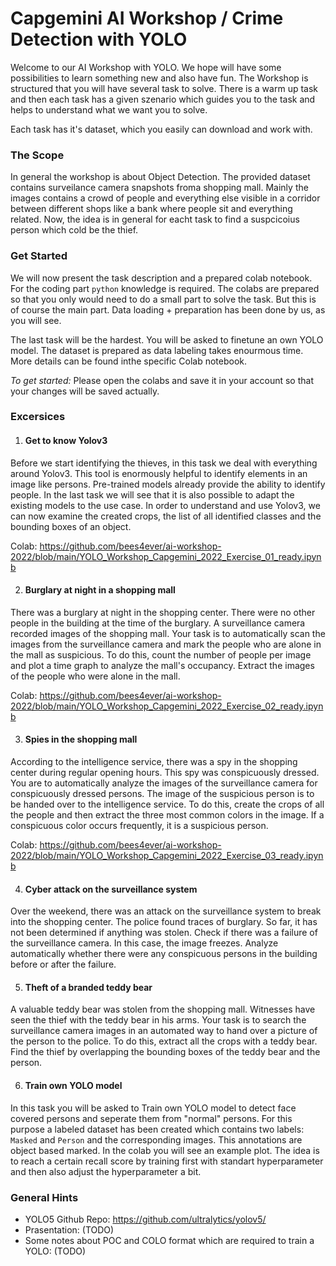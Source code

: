 # Capgemini AI Workshop / Crime Detection with YOLO

Welcome to our AI Workshop with YOLO. We hope will have some possibilities to learn something new and also have fun. The Workshop is structured that you will have several task to solve. There is a warm up task and then each task has a given szenario which guides you to the task and helps to understand what we want you to solve.

Each task has it's dataset, which you easily can download and work with.

### The Scope

In general the workshop is about Object Detection. The provided dataset contains surveilance camera snapshots froma shopping mall. Mainly the images contains a crowd of people and everything else visible in a corridor between different shops like a bank where people sit and everything related. Now, the idea is in general for eacht task to find a suspcicoius person which cold be the thief. 


### Get Started

We will now present the task description and a prepared colab notebook. For the coding part `python` knowledge is required. The colabs are prepared so that you only would need to do a small part to solve the task. But this is of course the main part. Data loading + preparation has been done by us, as you will see.

The last task will be the hardest. You will be asked to finetune an own YOLO model. The dataset is prepared as data labeling takes enourmous time. More details can be found inthe specific Colab notebook.

*To get started:* Please open the colabs and save it in your account so that your changes will be saved actually.

### Excersices

1. #### Get to know Yolov3
Before we start identifying the thieves, in this task we deal with everything around Yolov3. This tool is enormously helpful to identify elements in an image like persons. Pre-trained models already provide the ability to identify people. In the last task we will see that it is also possible to adapt the existing models to the use case. In order to understand and use Yolov3, we can now examine the created crops, the list of all identified classes and the bounding boxes of an object.

Colab: https://github.com/bees4ever/ai-workshop-2022/blob/main/YOLO_Workshop_Capgemini_2022_Exercise_01_ready.ipynb

2. #### Burglary at night in a shopping mall
There was a burglary at night in the shopping center. There were no other people in the building at the time of the burglary. A surveillance camera recorded images of the shopping mall. Your task is to automatically scan the images from the surveillance camera and mark the people who are alone in the mall as suspicious.
To do this, count the number of people per image and plot a time graph to analyze the mall's occupancy. Extract the images of the people who were alone in the mall.

Colab: https://github.com/bees4ever/ai-workshop-2022/blob/main/YOLO_Workshop_Capgemini_2022_Exercise_02_ready.ipynb

3. #### Spies in the shopping mall 
According to the intelligence service, there was a spy in the shopping center during regular opening hours. This spy was conspicuously dressed. You are to automatically analyze the images of the surveillance camera for conspicuously dressed persons. The image of the suspicious person is to be handed over to the intelligence service.
To do this, create the crops of all the people and then extract the three most common colors in the image. If a conspicuous color occurs frequently, it is a suspicious person.

Colab: https://github.com/bees4ever/ai-workshop-2022/blob/main/YOLO_Workshop_Capgemini_2022_Exercise_03_ready.ipynb

4. #### Cyber attack on the surveillance system
Over the weekend, there was an attack on the surveillance system to break into the shopping center. The police found traces of burglary. So far, it has not been determined if anything was stolen.
Check if there was a failure of the surveillance camera. In this case, the image freezes. Analyze automatically whether there were any conspicuous persons in the building before or after the failure.

5. #### Theft of a branded teddy bear
A valuable teddy bear was stolen from the shopping mall. Witnesses have seen the thief with the teddy bear in his arms. Your task is to search the surveillance camera images in an automated way to hand over a picture of the person to the police.
To do this, extract all the crops with a teddy bear. Find the thief by overlapping the bounding boxes of the teddy bear and the person.

6. #### Train own YOLO model 
In this task you will be asked to Train own YOLO model to detect face covered persons and seperate them from "normal" persons. For this purpose a labeled dataset has been created which contains two labels: `Masked` and `Person` and the corresponding images.  This annotations are object based marked. In the colab you will see an example plot. The idea is to reach a certain recall score by training first with standart hyperparameter and then also adjust the hyperparameter a bit.

### General Hints

- YOLO5 Github Repo: https://github.com/ultralytics/yolov5/
- Prasentation: (TODO)
- Some notes about POC and COLO format which are required to train a YOLO: (TODO)



